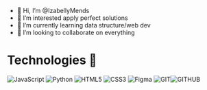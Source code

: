 - 👋 Hi, I’m @IzabellyMends
- 👀 I’m interested apply perfect solutions
- 🌱 I’m currently learning data structure/web dev
- 💞️ I’m looking to collaborate on everything


<!---
IzabellyMends/IzabellyMends is a ✨ special ✨ repository because its `README.md` (this file) appears on your GitHub profile.
You can click the Preview link to take a look at your changes.
--->
# Technologies 📝
![JavaScript](https://img.shields.io/badge/javascript-%23323330.svg?style=for-the-badge&logo=javascript&logoColor=%23F7DF1E) ![Python](https://img.shields.io/badge/python-3670A0?style=for-the-badge&logo=python&logoColor=ffdd54) ![HTML5](https://img.shields.io/badge/html5-%23E34F26.svg?style=for-the-badge&logo=html5&logoColor=white) ![CSS3](https://img.shields.io/badge/css3-%231572B6.svg?style=for-the-badge&logo=css3&logoColor=white) ![Figma](https://img.shields.io/badge/figma-%23F24E1E.svg?style=for-the-badge&logo=figma&logoColor=white) ![GIT](https://img.shields.io/badge/git-000?style=for-the-badge&logo=git)![GITHUB](https://img.shields.io/badge/github-000?style=for-the-badge&logo=github)
